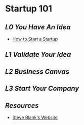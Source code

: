 # Startup 101

## _L0 You Have An Idea_
-  [How to Start a Startup](https://www.udemy.com/how-to-start-a-startup-business/)

## _L1 Validate Your Idea_

## _L2 Business Canvas_

## _L3 Start Your Company_

## _Resources_
- [Steve Blank's Website](https://steveblank.com/)
